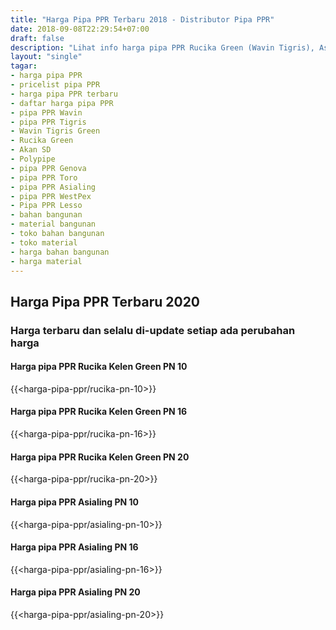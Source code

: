 ```yaml
---
title: "Harga Pipa PPR Terbaru 2018 - Distributor Pipa PPR"
date: 2018-09-08T22:29:54+07:00
draft: false
description: "Lihat info harga pipa PPR Rucika Green (Wavin Tigris), Asialing, Dizayn, Lesso, dll. Harga diupdate secara rutin dari distributor pipa PPR langsung."
layout: "single"
tagar:
- harga pipa PPR
- pricelist pipa PPR
- harga pipa PPR terbaru
- daftar harga pipa PPR
- pipa PPR Wavin
- pipa PPR Tigris
- Wavin Tigris Green
- Rucika Green
- Akan SD
- Polypipe
- pipa PPR Genova
- pipa PPR Toro
- pipa PPR Asialing
- pipa PPR WestPex
- Pipa PPR Lesso
- bahan bangunan
- material bangunan
- toko bahan bangunan
- toko material
- harga bahan bangunan
- harga material
---
```


## Harga Pipa PPR Terbaru 2020
### Harga terbaru dan selalu di-update setiap ada perubahan harga

#### Harga pipa PPR Rucika Kelen Green PN 10

{{<harga-pipa-ppr/rucika-pn-10>}}

#### Harga pipa PPR Rucika Kelen Green PN 16

{{<harga-pipa-ppr/rucika-pn-16>}}

#### Harga pipa PPR Rucika Kelen Green PN 20

{{<harga-pipa-ppr/rucika-pn-20>}}

#### Harga pipa PPR Asialing PN 10

{{<harga-pipa-ppr/asialing-pn-10>}}

#### Harga pipa PPR Asialing PN 16

{{<harga-pipa-ppr/asialing-pn-16>}}

#### Harga pipa PPR Asialing PN 20

{{<harga-pipa-ppr/asialing-pn-20>}}
